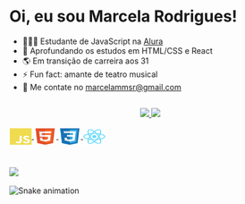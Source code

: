 ##

<h1> Oi, eu sou Marcela Rodrigues! </h1> 

- 👩🏻‍🎓 Estudante de JavaScript na <a href="https://www.alura.com.br/">Alura</a>
- 💾 Aprofundando os estudos em HTML/CSS e React
- 🌎 Em transição de carreira aos 31
- ⚡ Fun fact: amante de teatro musical
- 💬 Me contate no marcelammsr@gmail.com

##

<div align="center">
  <a href="https://github.com/marcelarodrigues">
  <img height="180em" src="https://github-readme-stats.vercel.app/api?username=marcelarodrigues&show_icons=true&theme=dark&include_all_commits=true&count_private=true"/>
  <img height="180em" src="https://github-readme-stats.vercel.app/api/top-langs/?username=marcelarodrigues&layout=compact&langs_count=7&theme=dark"/>
</div>
  
<div style="display: inline_block"><br>
  <img align="center" alt="Ma-Js" height="30" width="40" src="https://raw.githubusercontent.com/devicons/devicon/master/icons/javascript/javascript-plain.svg">
  <img align="center" alt="Ma-HTML" height="30" width="40" src="https://raw.githubusercontent.com/devicons/devicon/master/icons/html5/html5-original.svg">
  <img align="center" alt="Ma-CSS" height="30" width="40" src="https://raw.githubusercontent.com/devicons/devicon/master/icons/css3/css3-original.svg">
  <img align="center" alt="Ma-React" height="30" width="40" src="https://raw.githubusercontent.com/devicons/devicon/master/icons/react/react-original.svg">
</div>

#
  
<div> 
  <a href="https://www.linkedin.com/in/marcela-rodrigues-operacoes/" target="_blank"><img src="https://img.shields.io/badge/-LinkedIn-%230077B5?style=for-the-badge&logo=linkedin&logoColor=white" target="_blank"></a> 

  ![Snake animation](https://github.com/marcelarodrigues/marcelarodrigues/blob/output/github-contribution-grid-snake.svg)
 
</div>
